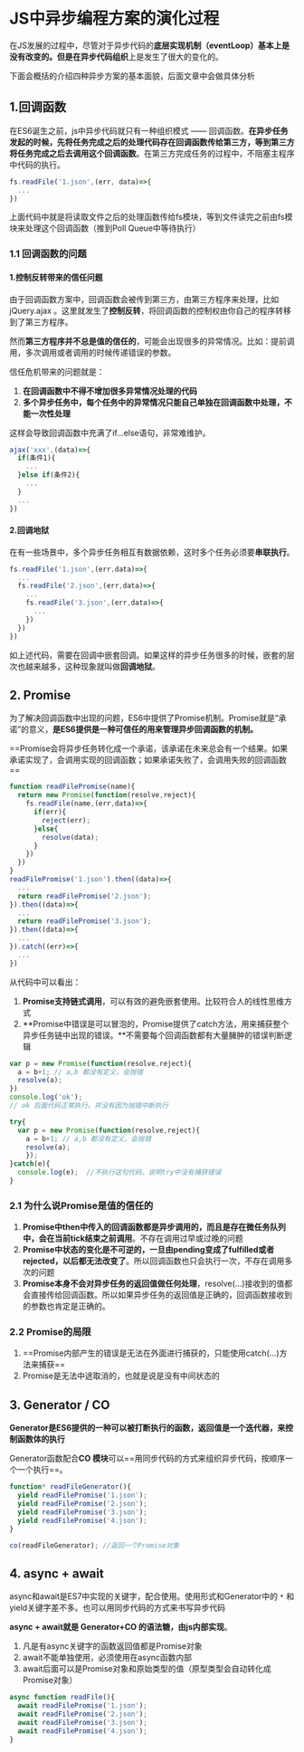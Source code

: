 # JS中异步编程方案的演化过程
在JS发展的过程中，尽管对于异步代码的**底层实现机制（eventLoop）**基本上是没有改变的。但是在**异步代码组织**上是发生了很大的变化的。

下面会概括的介绍四种异步方案的基本面貌，后面文章中会做具体分析

## 1.回调函数
在ES6诞生之前，js中异步代码就只有一种组织模式 —— 回调函数。**在异步任务发起的时候，先将任务完成之后的处理代码存在回调函数传给第三方，等到第三方将任务完成之后去调用这个回调函数**。在第三方完成任务的过程中，不阻塞主程序中代码的执行。
```js
fs.readFile('1.json',(err, data)=>{
  ...
})
```
上面代码中就是将读取文件之后的处理函数传给fs模块，等到文件读完之前由fs模块来处理这个回调函数（推到Poll Queue中等待执行）

### 1.1 回调函数的问题
#### 1.控制反转带来的信任问题
由于回调函数方案中，回调函数会被传到第三方，由第三方程序来处理，比如 jQuery.ajax 。这里就发生了**控制反转**，将回调函数的控制权由你自己的程序转移到了第三方程序。

然而**第三方程序并不总是值的信任的**，可能会出现很多的异常情况。比如：提前调用，多次调用或者调用的时候传递错误的参数。

信任危机带来的问题就是：
1. **在回调函数中不得不增加很多异常情况处理的代码**
2. **多个异步任务中，每个任务中的异常情况只能自己单独在回调函数中处理，不能一次性处理**

这样会导致回调函数中充满了if...else语句，非常难维护。
```js
ajax('xxx',(data)=>{
  if(条件1){
    ...
  }else if(条件2){
    ...
  }
  ...
})
```

#### 2.回调地狱
在有一些场景中，多个异步任务相互有数据依赖，这时多个任务必须要**串联执行**。
```js
fs.readFile('1.json',(err,data)=>{
  ...
  fs.readFile('2.json',(err,data)=>{
    ...
    fs.readFile('3.json',(err,data)=>{
      ...
    })
  })
})
```
如上述代码，需要在回调中嵌套回调。如果这样的异步任务很多的时候，嵌套的层次也越来越多，这种现象就叫做**回调地狱**。


## 2. Promise
为了解决回调函数中出现的问题，ES6中提供了Promise机制。Promise就是“承诺”的意义，**是ES6提供是一种可信任的用来管理异步回调函数的机制。**

==Promise会将异步任务转化成一个承诺，该承诺在未来总会有一个结果。如果承诺实现了，会调用实现的回调函数；如果承诺失败了，会调用失败的回调函数==

```js
function readFilePromise(name){
  return new Promise(function(resolve,reject){
    fs.readFile(name,(err,data)=>{
      if(err){
        reject(err);
      }else{
        resolve(data);
      }
    })
  })
}
readFilePromise('1.json').then((data)=>{
  ...
  return readFilePromise('2.json');
}).then((data)=>{
  ...
  return readFilePromise('3.json');
}).then((data)=>{
  ...
}).catch((err)=>{
  ...
})
```
从代码中可以看出：
1. **Promise支持链式调用**，可以有效的避免嵌套使用。比较符合人的线性思维方式
2. **Promise中错误是可以冒泡的，Promise提供了catch方法，用来捕获整个异步任务链中出现的错误。**不需要每个回调函数都有大量臃肿的错误判断逻辑

```javascript
var p = new Promise(function(resolve,reject){
  a = b+1; // a,b 都没有定义，会抛错
  resolve(a);
})
console.log('ok'); 
// ok 后面代码正常执行，并没有因为抛错中断执行

try{
  var p = new Promise(function(resolve,reject){
  	a = b+1; // a,b 都没有定义，会抛错
  	resolve(a);
	});
}catch(e){
  console.log(e);  //不执行这句代码，说明try中没有捕获错误
}
```



### 2.1 为什么说Promise是值的信任的
1. **Promise中then中传入的回调函数都是异步调用的，而且是存在微任务队列中，会在当前tick结束之前调用**。不存在调用过早或过晚的问题
2. **Promise中状态的变化是不可逆的，一旦由pending变成了fulfilled或者rejected，以后都无法改变了**。所以回调函数也只会执行一次，不存在调用多次的问题
3. **Promise本身不会对异步任务的返回值做任何处理**，resolve(...)接收到的值都会直接传给回调函数。所以如果异步任务的返回值是正确的，回调函数接收到的参数也肯定是正确的。

### 2.2 Promise的局限
1. ==Promise内部产生的错误是无法在外面进行捕获的，只能使用catch(...)方法来捕获==
2. Promise是无法中途取消的，也就是说是没有中间状态的

## 3. Generator / CO
**Generator是ES6提供的一种可以被打断执行的函数，返回值是一个迭代器，来控制函数体的执行**

Generator函数配合**CO 模块**可以==用同步代码的方式来组织异步代码，按顺序一个一个执行==。
```js
function* readFileGenerator(){
  yield readFilePromise('1.json');
  yield readFilePromise('2.json');
  yield readFilePromise('3.json');
  yield readFilePromise('4.json');
}

co(readFileGenerator); //返回一个Promise对象
```

## 4. async + await
async和await是ES7中实现的关键字，配合使用。使用形式和Generator中的 `*` 和yield关键字差不多。也可以用同步代码的方式来书写异步代码

**async + await就是 Generator+CO 的语法糖，由js内部实现**。

1. 凡是有async关键字的函数返回值都是Promise对象
2. await不能单独使用，必须使用在async函数内部
3. await后面可以是Promise对象和原始类型的值（原型类型会自动转化成Promise对象）

```js
async function readFile(){
  await readFilePromise('1.json');
  await readFilePromise('2.json');
  await readFilePromise('3.json');
  await readFilePromise('4.json');
}
```



